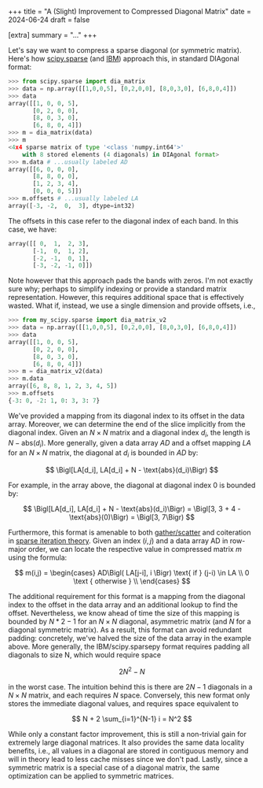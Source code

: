 +++
title = "A (Slight) Improvement to Compressed Diagonal Matrix"
date = 2024-06-24
draft = false

[extra] 
summary = "..."
+++

Let's say we want to compress a sparse diagonal (or symmetric matrix). 
Here's how [scipy.sparse][scipy] (and [IBM][ibm]) approach this, in standard DIAgonal format:

```py
>>> from scipy.sparse import dia_matrix
>>> data = np.array([[1,0,0,5], [0,2,0,0], [8,0,3,0], [6,8,0,4]])
>>> data
array([[1, 0, 0, 5],
       [0, 2, 0, 0],
       [8, 0, 3, 0],
       [6, 8, 0, 4]])
>>> m = dia_matrix(data)
>>> m
<4x4 sparse matrix of type '<class 'numpy.int64'>'
	with 8 stored elements (4 diagonals) in DIAgonal format>
>>> m.data # ...usually labeled AD
array([[6, 0, 0, 0],
       [8, 8, 0, 0],
       [1, 2, 3, 4],
       [0, 0, 0, 5]])
>>> m.offsets # ...usually labeled LA
array([-3, -2,  0,  3], dtype=int32)
```

The offsets in this case refer to the diagonal index of each band. In this case, we have:
```py
array([[ 0,  1,  2, 3],
       [-1,  0,  1, 2],
       [-2, -1,  0, 1],
       [-3, -2, -1, 0]])
```
 
Note however that this approach pads the bands with zeros. I'm not exactly sure why; perhaps to simplify 
indexing or provide a standard matrix representation. However, this requires additional space that is effectively
wasted. What if, instead, we use a single dimension and provide offsets, i.e.,

```py
>>> from my_scipy.sparse import dia_matrix_v2
>>> data = np.array([[1,0,0,5], [0,2,0,0], [8,0,3,0], [6,8,0,4]])
>>> data
array([[1, 0, 0, 5],
       [0, 2, 0, 0],
       [8, 0, 3, 0],
       [6, 8, 0, 4]])
>>> m = dia_matrix_v2(data)
>>> m.data
array([6, 8, 8, 1, 2, 3, 4, 5])
>>> m.offsets
{-3: 0, -2: 1, 0: 3, 3: 7}
```

We've provided a mapping from its diagonal index to its offset in the data array. 
Moreover, we can determine the end of the slice implicitly from the diagonal index. 
Given an $N \times N$ matrix and a diagonal index $d_i$, the length is $N - \text{abs}(d_i)$. 
More generally, given a data array $AD$ and a offset mapping $LA$ for an $N \times N$ matrix, the diagonal at $d_i$ is bounded in $AD$ by:

$$
\Bigl[LA[d_i], LA[d_i] + N - \text{abs}(d_i)\Bigr)
$$

For example, in the array above, the diagonal at diagonal index 0 is bounded by: 

$$
\Bigl[LA[d_i], LA[d_i] + N - \text{abs}(d_i)\Bigr)
= \Bigl[3, 3 + 4 - \text{abs}(0)\Bigr)
= \Bigl[3, 7\Bigr)
$$

Furthermore, this format is amenable to both [gather/scatter][gs-wiki] and coiteration in [sparse iteration theory][fred]. 
Given an index $(i, j)$ and a data array AD in row-major order, we can locate the respective value in compressed matrix $m$ 
using the formula:

$$
m(i,j) = 
\begin{cases} 
AD\Bigl( LA[j-i], i \Bigr) \text{ if } (j-i) \in LA \\
0 \text { otherwise } \\
\end{cases}
$$

The additional requirement for this format is a mapping from the diagonal index to the offset in the data array 
and an additional lookup to find the offset. Nevertheless, we know ahead of time the size of this mapping is 
bounded by $N * 2 - 1$ for an $N \times N$ diagonal, asymmetric matrix (and $N$ for a diagonal symmetric matrix). 
As a result, this format can avoid redundant padding: concretely, we've halved the size of the data array in the 
example above. More generally, the IBM/scipy.sparsepy format requires padding all diagonals to size N, which would 
require space

$$
2N^2 - N
$$

in the worst case. The intuition behind this is there are $2N - 1$ diagonals in a $N \times N$ matrix, and each 
requires $N$ space. Conversely, this new format only stores the immediate diagonal values, and requires space equivalent to 

$$
N + 2 \sum_{i=1}^{N-1} i = N^2
$$

While only a constant factor improvement, this is still a non-trivial gain for extremely large diagonal matrices. 
It also provides the same data locality benefits, i.e., all values in a diagonal are stored in contiguous memory and will in theory 
lead to less cache misses since we don't pad. Lastly, since a symmetric matrix is a special case of a diagonal matrix, the 
same optimization can be applied to symmetric matrices.

[fred]: https://fredrikbk.com/publications/kjolstad-thesis.pdf
[scipy]: https://docs.scipy.org/doc/scipy/reference/generated/scipy.sparse.dia_matrix.html
[ibm]: https://www.ibm.com/docs/en/essl/6.2?topic=representation-compressed-diagonal-storage-mode
[gs-wiki]: https://en.wikipedia.org/wiki/Gather/scatter_(vector_addressing)
